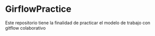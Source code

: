 # GirflowPractice
Este repositorio tiene la finalidad de practicar el modelo de trabajo con gitflow colaborativo
